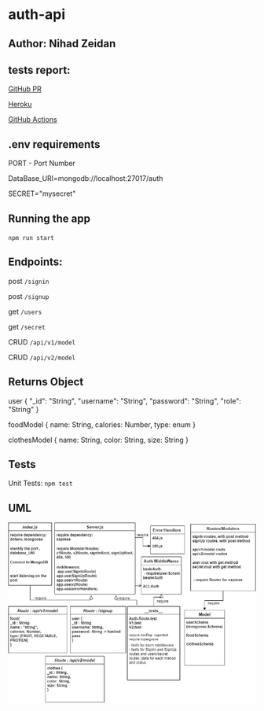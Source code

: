 # auth-api

## Author: Nihad Zeidan


## tests report:

[GitHub PR](https://github.com/NihadZeidan/auth-api/pull/8)


[Heroku](https://nihad-auth-api.herokuapp.com/)


[GitHub Actions](https://github.com/NihadZeidan/auth-api/actions)


## .env requirements

PORT - Port Number

DataBase_URI=mongodb://localhost:27017/auth

SECRET="mysecret"


## Running the app
`npm run start`


## Endpoints: 

post `/signin`

post `/signup`

get `/users`

get `/secret`


CRUD `/api/v1/model` 

CRUD `/api/v2/model` 


## Returns Object


  user {
    "_id": "String",
    "username": "String",
    "password": "String",
    "role": "String"
  }



foodModel {
    name: String,
    calories: Number,
    type: enum
}


clothesModel {
    name: String,
    color: String,
    size: String
}



## Tests
Unit Tests: `npm test`



## UML

![](./assets/api-auth.png)
